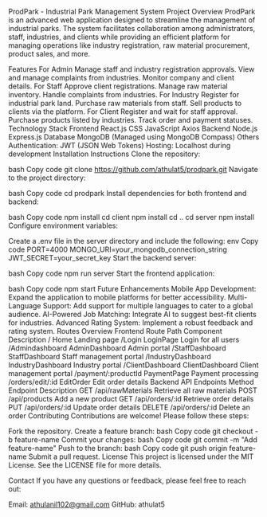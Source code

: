 ProdPark - Industrial Park Management System
Project Overview
ProdPark is an advanced web application designed to streamline the management of industrial parks. The system facilitates collaboration among administrators, staff, industries, and clients while providing an efficient platform for managing operations like industry registration, raw material procurement, product sales, and more.

Features
For Admin
Manage staff and industry registration approvals.
View and manage complaints from industries.
Monitor company and client details.
For Staff
Approve client registrations.
Manage raw material inventory.
Handle complaints from industries.
For Industry
Register for industrial park land.
Purchase raw materials from staff.
Sell products to clients via the platform.
For Client
Register and wait for staff approval.
Purchase products listed by industries.
Track order and payment statuses.
Technology Stack
Frontend
React.js
CSS
JavaScript
Axios
Backend
Node.js
Express.js
Database
MongoDB (Managed using MongoDB Compass)
Others
Authentication: JWT (JSON Web Tokens)
Hosting: Localhost during development
Installation Instructions
Clone the repository:

bash
Copy code
git clone https://github.com/athulat5/prodpark.git
Navigate to the project directory:

bash
Copy code
cd prodpark
Install dependencies for both frontend and backend:

bash
Copy code
npm install
cd client
npm install
cd ..
cd server
npm install
Configure environment variables:

Create a .env file in the server directory and include the following:
env
Copy code
PORT=4000
MONGO_URI=your_mongodb_connection_string
JWT_SECRET=your_secret_key
Start the backend server:

bash
Copy code
npm run server
Start the frontend application:

bash
Copy code
npm start
Future Enhancements
Mobile App Development: Expand the application to mobile platforms for better accessibility.
Multi-Language Support: Add support for multiple languages to cater to a global audience.
AI-Powered Job Matching: Integrate AI to suggest best-fit clients for industries.
Advanced Rating System: Implement a robust feedback and rating system.
Routes Overview
Frontend
Route Path	Component	Description
/	Home	Landing page
/Login	LoginPage	Login for all users
/Admindashboard	AdminDashboard	Admin portal
/StaffDashboard	StaffDashboard	Staff management portal
/IndustryDashboard	IndustryDashboard	Industry portal
/ClientDashboard	ClientDashboard	Client management portal
/payment/:productId	PaymentPage	Payment processing
/orders/edit/:id	EditOrder	Edit order details
Backend API Endpoints
Method	Endpoint	Description
GET	/api/rawMaterials	Retrieve all raw materials
POST	/api/products	Add a new product
GET	/api/orders/:id	Retrieve order details
PUT	/api/orders/:id	Update order details
DELETE	/api/orders/:id	Delete an order
Contributing
Contributions are welcome! Please follow these steps:

Fork the repository.
Create a feature branch:
bash
Copy code
git checkout -b feature-name
Commit your changes:
bash
Copy code
git commit -m "Add feature-name"
Push to the branch:
bash
Copy code
git push origin feature-name
Submit a pull request.
License
This project is licensed under the MIT License. See the LICENSE file for more details.

Contact
If you have any questions or feedback, please feel free to reach out:

Email: athulanil102@gmail.com
GitHub: athulat5
